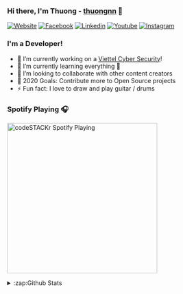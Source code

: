 ### Hi there, I'm Thuong - [thuongnn][website] 👋

[![Website](https://img.shields.io/website?label=My%20CV&style=flat&url=https%3A%2F%2Fthuongnn.tech)](https://thuongnn.tech)
[![Facebook](https://img.shields.io/badge/Facebook-thuongnn97-4267B2?style=flat&logo=facebook&logoColor=white)](https://facebook.com/thuongnn97)
[![Linkedin](https://img.shields.io/badge/Linkedin-thuongnn-0e76a8?style=flat&logo=linkedin)](https://linkedin.com/in/thuongnn)
[![Youtube](https://img.shields.io/badge/youtube-thuongnn1997-c4302b?style=flat&logo=youtube)](https://www.youtube.com/channel/UCe-Dv1I18j_1ndNaJV0bq3A)
[![Instagram](https://img.shields.io/badge/instagram-thuongnn97-E1306C?style=flat&logo=instagram&logoColor=white)](https://instagram.com/thuongnn97)


### I'm a Developer!

- 🔭 I’m currently working on a [Viettel Cyber Security][website]!
- 🌱 I’m currently learning everything 🤣
- 👯 I’m looking to collaborate with other content creators
- 🥅 2020 Goals: Contribute more to Open Source projects
- ⚡ Fun fact: I love to draw and play guitar / drums

### Spotify Playing 🎧
[<img src="https://now-playing-codestackr.vercel.app/api/spotify-playing" alt="codeSTACKr Spotify Playing" width="350" />](https://open.spotify.com/user/jgn8xwimm2wvhuxx9vu7gqgqg?si=LBcDw1v8SKivUPtyjr_FIQ)

<details>
  <summary>:zap:Github Stats</summary>
  <img align="left" alt="thuongnn's Github Stats" src="https://github-readme-stats.codestackr.vercel.app/api?username=thuongnn&show_icons=true&hide_border=true" />
</details>

[website]: https://thuongnn.tech
